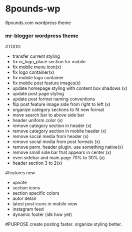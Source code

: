 # 8pounds-wp
8pounds.com wordpress theme

### mr-blogger wordpress theme

#TODO
- transfer current styling
- fix oi_logo_place section for mobile
- fix mobile menu icon(x)
- fix logo container(x)
- fix mobile logo container
- fix mobile post feature images(x)
- update homepage styling with content box shadows (x)
- update post page styling
- update post format naming conventions
- flip post feature image side from right to left (x)
- organize category sections to fit new format
- move search bar to above side bar
- header uniform color (x)
- remove category section in header (x)
- remove category section in mobile header (x)
- remove social media from header (x)
- remove social media from post formats (x)
- remove perm. header plugin. use something native(x)
- remove small side bar that appears in center (x)
- even sidebar and main page 70% to 30% (x)
- header section 3 to 2(x)



#features new
- upvote
- section icons
-  section specific colors
- autor detail
- latest post icons in mobile view
- instagram feed
- dynamic footer (idk how yet)

#PURPOSE
create posting faster.
organize styling better.

